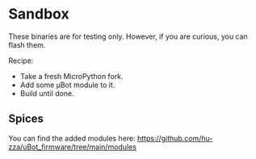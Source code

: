 # Sandbox

These binaries are for testing only.
However, if you are curious, you can flash them.

Recipe:
- Take a fresh MicroPython fork.
- Add some μBot module to it.
- Build until done.

## Spices

You can find the added modules here:
https://github.com/hu-zza/uBot_firmware/tree/main/modules
